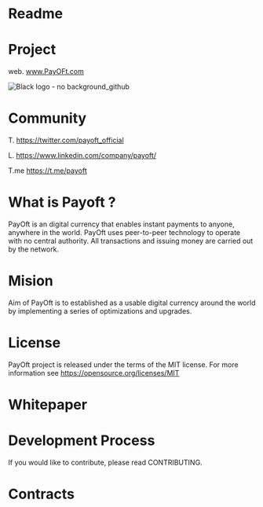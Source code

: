 # Readme
# Project
web. www.PayOFt.com

![Black logo - no background_github](https://user-images.githubusercontent.com/93432547/139534712-e33eb9f5-4087-433a-b761-8875adfe9c22.png)


# Community
T.  https://twitter.com/payoft_official

L.  https://www.linkedin.com/company/payoft/

T.me https://t.me/payoft


# What is Payoft ?

PayOft is an digital currency that enables instant payments to anyone, anywhere in the world. 
PayOft uses peer-to-peer technology to operate with no central authority. All transactions and issuing money are carried out by the network.

# Mision

Aim of PayOft is to established as a usable digital currency around the world by implementing a series of optimizations and upgrades.

# License

PayOft project is released under the terms of the MIT license. For more information see https://opensource.org/licenses/MIT

# Whitepaper


# Development Process

If you would like to contribute, please read CONTRIBUTING.

# Contracts
